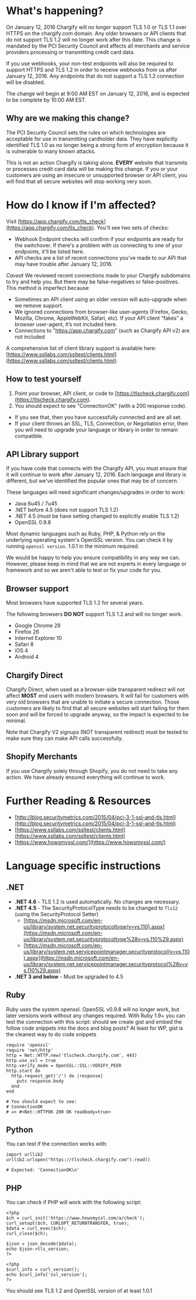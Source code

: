 # What's happening?

On January 12, 2016 Chargify will no longer support TLS 1.0 or TLS 1.1 over HTTPS on the chargify.com domain.  Any older browsers or API clients that do not support TLS 1.2 will no longer work after this date.  This change is mandated by the PCI Security Council and affects all merchants and service providers processing or transmitting credit card data.

If you use webhooks, your non-test endpoints will also be required to support HTTPS and TLS 1.2 in order to receive webhooks from us after January 12, 2016.  Any endpoints that do not support a TLS 1.2 connection will be disabled.

The change will begin at 9:00 AM EST on January 12, 2016, and is expected to be complete by 10:00 AM EST.

## Why are we making this change?

The PCI Security Council sets the rules on which technologies are acceptable for use in transmitting cardholder data.  They have explicitly identified TLS 1.0 as no longer being a strong form of encryption because it is vulnerable to many known attacks.

This is not an action Chargify is taking alone. **EVERY** website that transmits or processes credit card data will be making this change.  If you or your customers are using an insecure or unsupported browser or API client, you will find that all secure websites will stop working very soon.

# How do I know if I'm affected?

Visit [https://app.chargify.com/tls_check](https://app.chargify.com/tls_check).  You'll see two sets of checks:

* Webhook Endpoint checks will confirm if your endpoints are ready for the switchover.  If there's a problem with us connecting to one of your endpoints, it'll be listed here.
* API checks are a list of recent connections you've made to our API that may have trouble after January 12, 2016.

*Caveat* We reviewed recent connections made to your Chargify subdomains to try and help you.  But there may be false-negatives or false-positives.  This method is imperfect because:

* Sometimes an API client using an older version will auto-upgrade when we remove support.
* We ignored connections from browser-like user-agents (Firefox, Gecko, Mozilla, Chrome, AppleWebKit, Safari, etc).  If your API client “fakes” a browser user-agent, it’s not included here.
* Connections to "https://app.chargify.com" (such as Chargify API v2) are not included

A comprehensive list of client library support is available here: [https://www.ssllabs.com/ssltest/clients.html](https://www.ssllabs.com/ssltest/clients.html)

## How to test yourself

1. Point your browser, API client, or code to [https://tlscheck.chargify.com](https://tlscheck.chargify.com).  
2. You should expect to see "ConnectionOK" (with a 200 response code).  
  * If you see that, then you have successfully connected and are all set.  
  * If your client throws an SSL, TLS, Connection, or Negotiation error, then you will need to upgrade your language or library in order to remain compatible.

## API Library support

If you have code that connects with the Chargify API, you must ensure that it will continue to work after January 12, 2016.  Each language and library is different, but we've identified the popular ones that may be of concern.  

These languages will need significant changes/upgrades in order to work:

* Java 6u45 / 7u45
* .NET before 4.5 (does not support TLS 1.2)
* .NET 4.5 (must be have setting changed to explicitly enable TLS 1.2)
* OpenSSL 0.9.8

Most dynamic languages such as Ruby, PHP, & Python rely on the underlying operating system's OpenSSL version.  You can check it by running `openssl version`.  1.0.1 in the minimum required.

We would be happy to help you ensure compatibility in any way we can.  However, please keep in mind that we are not experts in every language or framework and so we aren't able to test or fix your code for you.

## Browser support

Most browsers have supported TLS 1.2 for several years.  

The following browsers **DO NOT** support TLS 1.2 and will no longer work.

* Google Chrome 29
* Firefox 26
* Internet Explorer 10
* Safari 8
* iOS 4
* Android 4

## Chargify Direct

Chargify Direct, when used as a browser-side transparent redirect will not affect **MOST** end users with modern browsers. It will fail for customers with very old browsers that are unable to initiate a secure connection.  Those customers are likely to find that all secure websites will start failing for them soon and will be forced to upgrade anyway, so the impact is expected to be minimal.

Note that Chargify V2 signups (NOT transparent redirect) must be tested to make sure they can make API calls successfully.

## Shopify Merchants

If you use Chargify solely through Shopify, you do not need to take any action. We have already ensured everything will continue to work.


# Further Reading & Resources

* [http://blog.securitymetrics.com/2015/04/pci-3-1-ssl-and-tls.html](http://blog.securitymetrics.com/2015/04/pci-3-1-ssl-and-tls.html)
* [https://www.ssllabs.com/ssltest/clients.html](https://www.ssllabs.com/ssltest/clients.html)
* [https://www.howsmyssl.com/](https://www.howsmyssl.com/)

# <a name="language-specific-instructions"></a>Language specific instructions

## .NET

* **.NET 4.6** -  TLS 1.2 is used automatically.  No changes are necessary.
* **.NET 4.5** - The SecurityProtocolType needs to be changed to `Tls12` (using the SecurityProtocol Setter)
  * [https://msdn.microsoft.com/en-us/library/system.net.securityprotocoltype(v=vs.110).aspx](https://msdn.microsoft.com/en-us/library/system.net.securityprotocoltype%28v=vs.110%29.aspx)
  * [https://msdn.microsoft.com/en-us/library/system.net.servicepointmanager.securityprotocol(v=vs.110).aspx](https://msdn.microsoft.com/en-us/library/system.net.servicepointmanager.securityprotocol%28v=vs.110%29.aspx)
* **.NET 3 and below** - Must be upgraded to 4.5

## Ruby

Ruby uses the system openssl.  OpenSSL v0.9.8 will no longer work, but later versions work without any changes required.  With Ruby 1.9+ you can test the connection with this script:
should we create gist and embed the follow code snippets into the docs and blog posts? At least for WP, gist is the cleanest way to do code snippets

    require 'openssl'
    require 'net/http'
    http = Net::HTTP.new('tlscheck.chargify.com', 443)
    http.use_ssl = true
    http.verify_mode = OpenSSL::SSL::VERIFY_PEER
    http.start do
      http.request_get('/') do |response|
        puts response.body
      end
    end

    # You should expect to see:
    # ConnectionOK
    # => #<Net::HTTPOK 200 OK readbody=true>


## Python

You can test if the connection works with:

    import urllib2
    urllib2.urlopen("https://tlscheck.chargify.com").read()

    # Expected: 'ConnectionOK\n'

## PHP

You can check if PHP will work with the following script:

    <?php
    $ch = curl_init('https://www.howsmyssl.com/a/check');
    curl_setopt($ch, CURLOPT_RETURNTRANSFER, true);
    $data = curl_exec($ch);
    curl_close($ch);

    $json = json_decode($data);
    echo $json->tls_version;
    ?>

    <?php    
    $curl_info = curl_version();
    echo $curl_info['ssl_version'];
    ?>

You should see TLS 1.2 and OpenSSL version of at least 1.0.1
